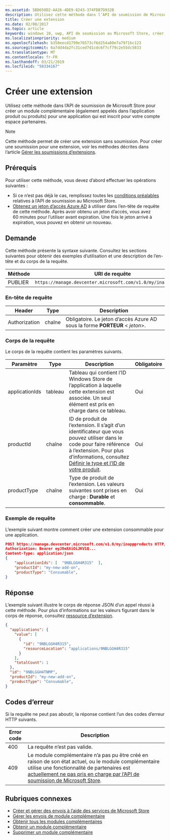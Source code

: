 ```yaml
---
ms.assetid: 5BD650D2-AA26-4DE9-8243-374FDB7D932B
description: Utilisez cette méthode dans l’API de soumission de Microsoft Store pour créer un module complémentaire pour une application qui est inscrit à votre compte PartnerCenter.
title: Créer une extension
ms.date: 02/08/2017
ms.topic: article
keywords: windows 10, uwp, API de soumission au Microsoft Store, créer une extension, produit in-app, PIA
ms.localizationpriority: medium
ms.openlocfilehash: b358eecd1799e76573cf6d254a80e7a7971bc123
ms.sourcegitcommit: 6a7dd4da2fc31ced7d1cdc6f7cf79c2e55dc5833
ms.translationtype: MT
ms.contentlocale: fr-FR
ms.lasthandoff: 03/21/2019
ms.locfileid: "58334167"
---
```

# <a name="create-an-add-on"></a>Créer une extension

Utilisez cette méthode dans l’API de soumission de Microsoft Store pour créer un module complémentaire (également appelés dans l’application produit ou produits) pour une application qui est inscrit pour votre compte espace partenaires.

> [!NOTE]
> Cette méthode permet de créer une extension sans soumission. Pour créer une soumission pour une extension, voir les méthodes décrites dans l’article [Gérer les soumissions d’extensions](manage-add-on-submissions.md).

## <a name="prerequisites"></a>Prérequis

Pour utiliser cette méthode, vous devez d’abord effectuer les opérations suivantes :

* Si ce n’est pas déjà le cas, remplissez toutes les [conditions préalables](create-and-manage-submissions-using-windows-store-services.md#prerequisites) relatives à l’API de soumission au Microsoft Store.
* [Obtenez un jeton d’accès Azure AD](create-and-manage-submissions-using-windows-store-services.md#obtain-an-azure-ad-access-token) à utiliser dans l’en-tête de requête de cette méthode. Après avoir obtenu un jeton d’accès, vous avez 60 minutes pour l’utiliser avant expiration. Une fois le jeton arrivé à expiration, vous pouvez en obtenir un nouveau.

## <a name="request"></a>Demande

Cette méthode présente la syntaxe suivante. Consultez les sections suivantes pour obtenir des exemples d’utilisation et une description de l’en-tête et du corps de la requête.

| Méthode | URI de requête                                                      |
|--------|------------------------------------------------------------------|
| PUBLIER    | `https://manage.devcenter.microsoft.com/v1.0/my/inappproducts` |


### <a name="request-header"></a>En-tête de requête

| Header        | Type   | Description                                                                 |
|---------------|--------|-----------------------------------------------------------------------------|
| Authorization | chaîne | Obligatoire. Le jeton d’accès Azure AD sous la forme **PORTEUR** &lt; *jeton*&gt;. |


### <a name="request-body"></a>Corps de la requête

Le corps de la requête contient les paramètres suivants.

|  Paramètre  |  Type  |  Description  |  Obligatoire  |
|------|------|------|------|
|  applicationIds  |  tableau  |  Tableau qui contient l’ID Windows Store de l’application à laquelle cette extension est associée. Un seul élément est pris en charge dans ce tableau.   |  Oui  |
|  productId  |  chaîne  |  ID de produit de l’extension. Il s’agit d’un identificateur que vous pouvez utiliser dans le code pour faire référence à l’extension. Pour plus d’informations, consultez [Définir le type et l’ID de votre produit](https://msdn.microsoft.com/windows/uwp/publish/set-your-iap-product-id).  |  Oui  |
|  productType  |  chaîne  |  Type de produit de l’extension. Les valeurs suivantes sont prises en charge : **Durable** et **consommable**.  |  Oui  |


### <a name="request-example"></a>Exemple de requête

L’exemple suivant montre comment créer une extension consommable pour une application.

```json
POST https://manage.devcenter.microsoft.com/v1.0/my/inappproducts HTTP/1.1
Authorization: Bearer eyJ0eXAiOiJKV1Q...
Content-Type: application/json
{
    "applicationIds": [  "9NBLGGH4R315"  ],
    "productId": "my-new-add-on",
    "productType": "Consumable",
}
```

## <a name="response"></a>Réponse

L’exemple suivant illustre le corps de réponse JSON d’un appel réussi à cette méthode. Pour plus d’informations sur les valeurs figurant dans le corps de réponse, consultez [ressource d’extension](manage-add-ons.md#add-on-object).

```json
{
  "applications": {
    "value": [
      {
        "id": "9NBLGGH4R315",
        "resourceLocation": "applications/9NBLGGH4R315"
      }
    ],
    "totalCount": 1
  },
  "id": "9NBLGGH4TNMP",
  "productId": "my-new-add-on",
  "productType": "Consumable",
}
```

## <a name="error-codes"></a>Codes d’erreur

Si la requête ne peut pas aboutir, la réponse contient l’un des codes d’erreur HTTP suivants.

| Error code |  Description                                                                                                                                                                           |
|--------|------------------|
| 400  | La requête n’est pas valide. |
| 409  | Le module complémentaire n’a pas pu être créé en raison de son état actuel, ou le module complémentaire utilise une fonctionnalité de partenaires est [actuellement ne pas pris en charge par l’API de soumission de Microsoft Store](create-and-manage-submissions-using-windows-store-services.md#not_supported). |   


## <a name="related-topics"></a>Rubriques connexes

* [Créer et gérer des envois à l’aide des services de Microsoft Store](create-and-manage-submissions-using-windows-store-services.md)
* [Gérer les envois de module complémentaire](manage-add-on-submissions.md)
* [Obtenir tous les modules complémentaires](get-all-add-ons.md)
* [Obtenir un module complémentaire](get-an-add-on.md)
* [Supprimer un module complémentaire](delete-an-add-on.md)

